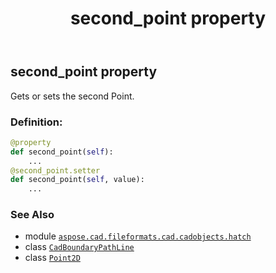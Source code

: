 ﻿---
title: second_point property
second_title: Aspose.CAD for Python via .NET API References
description: 
type: docs
weight: 50
url: /python-net/aspose.cad.fileformats.cad.cadobjects.hatch/cadboundarypathline/second_point/
is_root: false
---

## second_point property


Gets or sets the second Point.
### Definition:
```python
@property
def second_point(self):
    ...
@second_point.setter
def second_point(self, value):
    ...
```

### See Also
* module [`aspose.cad.fileformats.cad.cadobjects.hatch`](../../)
* class [`CadBoundaryPathLine`](/cad/python-net/aspose.cad.fileformats.cad.cadobjects.hatch/cadboundarypathline)
* class [`Point2D`](/cad/python-net/aspose.cad.primitives/point2d)
